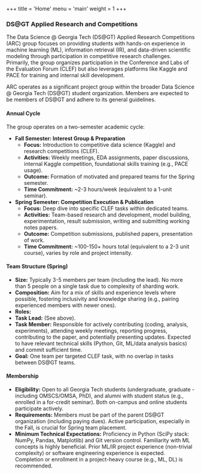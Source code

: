 +++
title = 'Home'
menu = 'main'
weight = 1
+++

### DS@GT Applied Research and Competitions

The Data Science @ Georgia Tech (DS@GT) Applied Research Competitions (ARC) group focuses on providing students with hands-on experience in machine learning (ML), information retrieval (IR), and data-driven scientific modeling through participation in competitive research challenges.
Primarily, the group organizes participation in the Conference and Labs of the Evaluation Forum (CLEF) but also leverages platforms like Kaggle and PACE for training and internal skill development.

ARC operates as a significant project group within the broader Data Science @ Georgia Tech (DS@GT) student organization. Members are expected to be members of DS@GT and adhere to its general guidelines.

#### Annual Cycle

The group operates on a two-semester academic cycle:

- **Fall Semester: Interest Group & Preparation**
  - **Focus:** Introduction to competitive data science (Kaggle) and research competitions (CLEF).
  - **Activities:** Weekly meetings, EDA assignments, paper discussions, internal Kaggle competition, foundational skills training (e.g., PACE usage).
  - **Outcome:** Formation of motivated and prepared teams for the Spring semester.
  - **Time Commitment:** ~2-3 hours/week (equivalent to a 1-unit seminar).
- **Spring Semester: Competition Execution & Publication**
  - **Focus:** Deep dive into specific CLEF tasks within dedicated teams.
  - **Activities:** Team-based research and development, model building, experimentation, result submission, writing and submitting working notes papers.
  - **Outcome:** Competition submissions, published papers, presentation of work.
  - **Time Commitment:** \~100-150+ hours total (equivalent to a 2-3 unit course), varies by role and project intensity.

#### Team Structure (Spring)

- **Size:** Typically 3-5 members per team (including the lead). No more than 5 people on a single task due to complexity of sharding work.
- **Composition:** Aim for a mix of skills and experience levels where possible, fostering inclusivity and knowledge sharing (e.g., pairing experienced members with newer ones).
- **Roles:**
- **Task Lead:** (See above).
- **Task Member:** Responsible for actively contributing (coding, analysis, experiments), attending weekly meetings, reporting progress, contributing to the paper, and potentially presenting updates. Expected to have relevant technical skills (Python, Git, ML/data analysis basics) and commit sufficient time.
- **Goal:** One team per targeted CLEF task, with no overlap in tasks between DS@GT teams.

#### Membership

- **Eligibility:** Open to all Georgia Tech students (undergraduate, graduate - including OMSCS/OMSA, PhD), and alumni with student status (e.g., enrolled in a for-credit seminar). Both on-campus and online students participate actively.
- **Requirements:** Members must be part of the parent DS@GT organization (including paying dues). Active participation, especially in the Fall, is crucial for Spring team placement.
- **Minimum Technical Expectations:** Proficiency in Python (SciPy stack: NumPy, Pandas, Matplotlib) and Git version control. Familiarity with ML concepts is highly beneficial. Prior ML/IR project experience (non-trivial complexity) or software engineering experience is expected. Completion or enrollment in a project-heavy course (e.g., ML, DL) is recommended.
